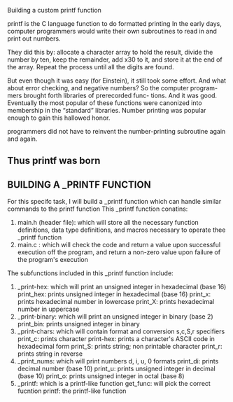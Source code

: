 Building a custom printf function

printf is the C language function to do formatted printing
In the early days, computer programmers would write their own subroutines to read in and print out numbers.

They did this by:
allocate a character array to hold the result, 
divide the number by ten, keep the remainder, 
add x30 to it, and store it at the end of the array. 
Repeat the process until all the digits are found.

But even though it was easy (for Einstein), it still
took some effort. And what about error checking,
and negative numbers? So the computer program-
mers brought forth libraries of prerecorded func-
tions. And it was good. Eventually the most popular
of these functions were canonized into membership
in the “standard” libraries. Number printing was
popular enough to gain this hallowed honor.

programmers did not have to reinvent the number-printing subroutine again and again.

Thus printf was born
--------------------------------------------------------------------------------------
BUILDING A _PRINTF FUNCTION
--------------------------------------------------------------------------------------
For this specifc task, I will build a _printf function which can handle similar commands to the printf function
This _printf function conatins:
1) main.h (header file): which will store all the necessary function definitions, data type definitions, and macros necessary to operate thee _printf function
2) main.c : which will check the code and return a value upon successful execution off the program, and return a non-zero value upon failure of the program's execution

The subfunctions included in this _printf function include:
1) _print-hex: which will print an unsigned integer in hexadecimal (base 16)
		print_hex: prints unsigned integer in hexadecimal (base 16)
		print_x: prints hexadecimal number in lowercase
		print_X: prints hexadecimal number in uppercase
2) _print-binary: which will print an unsigned integer in binary (base 2)
		print_bin: prints unsigned integer in binary
3) _print-chars: which will contain format and conversion s,c,S,r specifiers
		print_c: prints character
		print-hex: prints a character's ASCII code in hexadecimal form
		print_S: prints string; non printable character
		print_r: prints string in reverse
4) _print_nums: which will print numbers d, i, u, 0 formats
		print_di: prints decimal number (base 10)
		print_u: prints unsigned integer in decimal (base 10)
		print_o: prints unsigned integer in octal (base 8)
5) _printf: which is a printf-like function
		get_func: will pick the correct fucntion
		printf: the printf-like function
